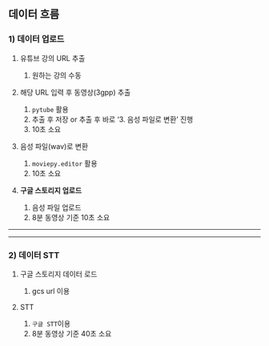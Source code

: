 ## 데이터 흐름

### 1) 데이터 업로드  

1. 유튜브 강의 URL 추출
    1. 원하는 강의 수동

1. 해당 URL 입력 후 동영상(3gpp) 추출
    1. `pytube` 활용
    2. 추출 후 저장 or 추출 후 바로 ‘3. 음성 파일로 변환’ 진행 
    3. 10초 소요

1. 음성 파일(wav)로 변환
    1. `moviepy.editor` 활용 
    2. 10초 소요
    
2. **구글 스토리지 업로드**
    1. 음성 파일 업로드
    2. 8분 동영상 기준 10초 소요
    

---

---

### 2) 데이터 STT 

1. 구글 스토리지 데이터 로드
    1. gcs url 이용

1. STT 
    1. `구글 STT`이용
    2. 8분 동영상 기준 40초 소요